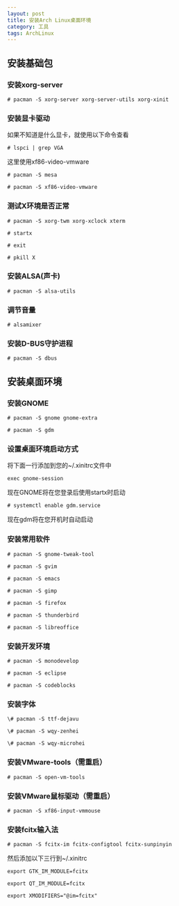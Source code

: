 ```yaml
---
layout: post
title: 安装Arch Linux桌面环境
category: 工具
tags: ArchLinux
---
```


## 安装基础包

### 安装xorg-server

```
# pacman -S xorg-server xorg-server-utils xorg-xinit
```

### 安装显卡驱动

如果不知道是什么显卡，就使用以下命令查看

```
# lspci | grep VGA
```

这里使用xf86-video-vmware

```
# pacman -S mesa

# pacman -S xf86-video-vmware
```

### 测试X环境是否正常

```
# pacman -S xorg-twm xorg-xclock xterm

# startx

# exit

# pkill X
```

### 安装ALSA(声卡)

```
# pacman -S alsa-utils
```

### 调节音量

```
# alsamixer 
```

### 安装D-BUS守护进程

```
# pacman -S dbus
```

## 安装桌面环境

### 安装GNOME

```
# pacman -S gnome gnome-extra

# pacman -S gdm
```

### 设置桌面环境启动方式

将下面一行添加到您的~/.xinitrc文件中

```
exec gnome-session
```

现在GNOME将在您登录后使用startx时启动

```
# systemctl enable gdm.service
```

现在gdm将在您开机时自动启动

### 安装常用软件

```
# pacman -S gnome-tweak-tool

# pacman -S gvim

# pacman -S emacs

# pacman -S gimp

# pacman -S firefox

# pacman -S thunderbird

# pacman -S libreoffice
```

### 安装开发环境

```
# pacman -S monodevelop

# pacman -S eclipse

# pacman -S codeblocks
```

### 安装字体

```
\# pacman -S ttf-dejavu

\# pacman -S wqy-zenhei

\# pacman -S wqy-microhei
```

### 安装VMware-tools（需重启）

```
# pacman -S open-vm-tools
```

### 安装VMware鼠标驱动（需重启）

```
# pacman -S xf86-input-vmmouse
```

### 安装fcitx输入法

```
# pacman -S fcitx-im fcitx-configtool fcitx-sunpinyin
```

然后添加以下三行到~/.xinitrc

```
export GTK_IM_MODULE=fcitx

export QT_IM_MODULE=fcitx

export XMODIFIERS="@im=fcitx"
```

